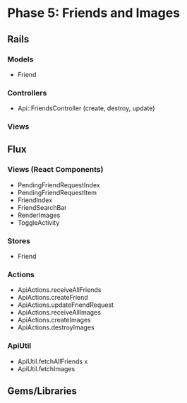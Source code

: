 # Phase 5: Friends and Images

## Rails
### Models
* Friend

### Controllers
* Api::FriendsController (create, destroy, update)

### Views

## Flux
### Views (React Components)
  * PendingFriendRequestIndex
  * PendingFriendRequestItem
  * FriendIndex
  * FriendSearchBar
  * RenderImages
  * ToggleActivity

### Stores
  * Friend

### Actions
  * ApiActions.receiveAllFriends
  * ApiActions.createFriend
  * ApiActions.updateFriendRequest
  * ApiActions.receiveAllImages
  * ApiActions.createImages
  * ApiActions.destroyImages

### ApiUtil
  * ApiUtil.fetchAllFriends x
  * ApiUtil.fetchImages

## Gems/Libraries
